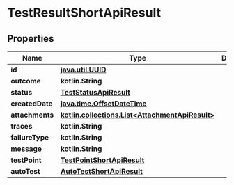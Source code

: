 
# TestResultShortApiResult

## Properties
| Name | Type | Description | Notes |
| ------------ | ------------- | ------------- | ------------- |
| **id** | [**java.util.UUID**](java.util.UUID.md) |  |  |
| **outcome** | **kotlin.String** |  |  |
| **status** | [**TestStatusApiResult**](TestStatusApiResult.md) |  |  |
| **createdDate** | [**java.time.OffsetDateTime**](java.time.OffsetDateTime.md) |  |  |
| **attachments** | [**kotlin.collections.List&lt;AttachmentApiResult&gt;**](AttachmentApiResult.md) |  |  |
| **traces** | **kotlin.String** |  |  [optional] |
| **failureType** | **kotlin.String** |  |  [optional] |
| **message** | **kotlin.String** |  |  [optional] |
| **testPoint** | [**TestPointShortApiResult**](TestPointShortApiResult.md) |  |  [optional] |
| **autoTest** | [**AutoTestShortApiResult**](AutoTestShortApiResult.md) |  |  [optional] |




